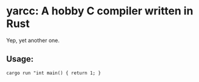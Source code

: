 # yarcc: A hobby C compiler written in Rust
Yep, yet another one.

## Usage:
```cargo run "int main() { return 1; }```
